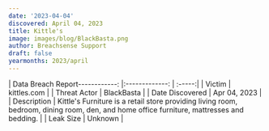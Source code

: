 ```yaml
---
date: '2023-04-04'
discovered: April 04, 2023
title: Kittle's
image: images/blog/BlackBasta.png
author: Breachsense Support
draft: false
yearmonths: 2023/april
---
```


| Data Breach Report------------:     |:-------------:    | :-----:|
| Victim      | kittles.com      | 
| Threat Actor      | BlackBasta      | 
| Date Discovered      | Apr 04, 2023      | 
| Description      | Kittle's Furniture is a retail store providing living room, bedroom, dining room, den, and home office furniture, mattresses and bedding.      | 
| Leak Size      | Unknown      | 

